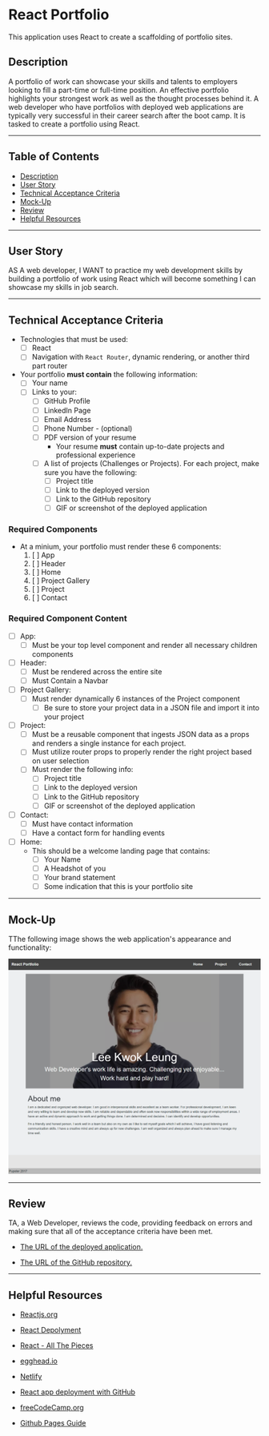 # React Portfolio

This application uses React to create a scaffolding of portfolio sites.

## Description

A portfolio of work can showcase your skills and talents to employers looking to fill a part-time or full-time position. An effective portfolio highlights your strongest work as well as the thought processes behind it. A web developer who have portfolios with deployed web applications are typically very successful in their career search after the boot camp. It is tasked to create a portfolio using React.

---

 ## Table of Contents
  * [Description](#description)
  * [User Story](#user-story)
  * [Technical Acceptance Criteria](#technical-acceptance-criteria)
  * [Mock-Up](#mock-up)
  * [Review](#review)
  * [Helpful Resources](#helpful-resources)

---

## User Story

AS A web developer, I WANT to practice my web development skills by building a portfolio of work using React which will become something I can showcase my skills in job search.

---

## Technical Acceptance Criteria

* Technologies that must be used:
  * [ ] React
  * [ ] Navigation with `React Router`, dynamic rendering, or another third part router
* Your portfolio **must contain** the following information:
  * [ ] Your name
  * [ ] Links to your:
    * [ ] GitHub Profile
    * [ ] LinkedIn Page
    * [ ] Email Address
    * [ ] Phone Number - (optional)
    * [ ] PDF version of your resume
      * Your resume **must** contain up-to-date projects and professional experience
    * [ ] A list of projects (Challenges or Projects). For each project, make sure you have the following:
      * [ ] Project title
      * [ ] Link to the deployed version
      * [ ] Link to the GitHub repository
      * [ ] GIF or screenshot of the deployed application

### Required Components

* At a minium, your portfolio must render these 6 components:
  1. [ ] App
  2. [ ] Header
  4. [ ] Home
  5. [ ] Project Gallery
  6. [ ] Project
  7. [ ] Contact

### Required Component Content
* [ ] App:
  * [ ] Must be your top level component and render all necessary children components
* [ ] Header:
   * [ ] Must be rendered across the entire site
   * [ ] Must Contain a Navbar
* [ ] Project Gallery:
  * [ ] Must render dynamically 6 instances of the Project component
    * [ ] Be sure to store your project data in a JSON file and import it into your project
* [ ] Project:
   * [ ] Must be a reusable component that ingests JSON data as a props and renders a single instance for each project.
   * [ ] Must utilize router props to properly render the right project based on user selection
   * [ ] Must render the following info:
     * [ ] Project title
     * [ ] Link to the deployed version
     * [ ] Link to the GitHub repository
     * [ ] GIF or screenshot of the deployed application
* [ ] Contact:
  * [ ] Must have contact information
  * [ ] Have a contact form for handling events
* [ ] Home:
  * This should be a welcome landing page that contains:
     * [ ] Your Name
     * [ ] A Headshot of you
     * [ ] Your brand statement
     * [ ] Some indication that this is your portfolio site

---

## Mock-Up

TThe following image shows the web application's appearance and functionality:

![Image of the React Portfolio](./public/images/mockup.png)

---

## Review

TA, a Web Developer, reviews the code, providing feedback on errors and making sure that all of the acceptance criteria have been met.

* [The URL of the deployed application.](https://extraordinary-malasada-fd8e19.netlify.app/)

* [The URL of the GitHub repository.](https://github.com/seacrest3/seacrest-react-portfolio.git)

---

## Helpful Resources

- [Reactjs.org](https://reactjs.org/docs/introducing-jsx.html)

- [React Depolyment](https://create-react-app.dev/docs/deployment/#github-pages)

- [React - All The Pieces](https://gist.github.com/jdtdesigns/936839ea2cea6b4d3193b520c750a09b)

- [egghead.io](https://egghead.io/courses/build-a-name-picker-app-intro-to-react-hooks-context-api-1ded)

- [Netlify](https://www.netlify.com/)

- [React app deployment with GitHub](https://create-react-app.dev/docs/deployment/#github-pages)

- [freeCodeCamp.org](https://www.freecodecamp.org/)

- [Github Pages Guide](https://pages.github.com/)